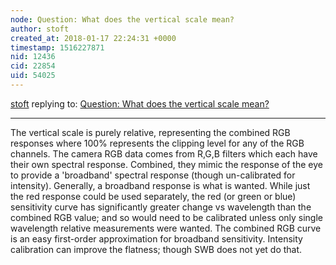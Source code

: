 ```yaml
---
node: Question: What does the vertical scale mean?
author: stoft
created_at: 2018-01-17 22:24:31 +0000
timestamp: 1516227871
nid: 12436
cid: 22854
uid: 54025
---
```




[stoft](../profile/stoft) replying to: [Question: What does the vertical scale mean?](../notes/someHerrings/11-22-2015/question-what-does-the-vertical-scale-mean)

----
The vertical scale is purely relative, representing the combined RGB responses where 100% represents the clipping level for any of the RGB channels. The camera RGB data comes from R,G,B filters which each have their own spectral response. Combined, they mimic the response of the eye to provide a 'broadband' spectral response (though un-calibrated for intensity). Generally, a broadband response is what is wanted. While just the red response could be used separately, the red (or green or blue) sensitivity curve has significantly greater change vs wavelength than the combined RGB value; and so would need to be calibrated unless only single wavelength relative measurements were wanted. The combined RGB curve is an easy first-order approximation for broadband sensitivity. Intensity calibration can improve the flatness; though SWB does not yet do that.